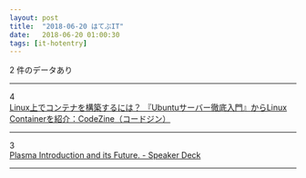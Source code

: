 ```yaml
---
layout: post
title:  "2018-06-20 はてぶIT"
date:   2018-06-20 01:00:30
tags: [it-hotentry]
---
```

2 件のデータあり

<hr><div class="row">
<div class="col-1"><span class="badge badge-pill badge-success h2">4</span></div>
<div class="col-11"><a href='https://codezine.jp/article/detail/10894' target='_blank'>Linux上でコンテナを構築するには？ 『Ubuntuサーバー徹底入門』からLinux Containerを紹介：CodeZine（コードジン）</a></div>
</div>
<hr>
<div class="row">
<div class="col-1"><span class="badge badge-pill badge-success h2">3</span></div>
<div class="col-11"><a href='https://speakerdeck.com/ymatsuwitter/plasma-introduction-and-its-future' target='_blank'>Plasma Introduction and its Future. - Speaker Deck</a></div>
</div>
<hr>
